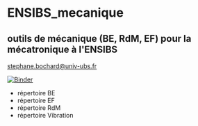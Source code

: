 # ENSIBS_mecanique
## outils de mécanique (BE, RdM, EF) pour la mécatronique à l'ENSIBS

stephane.bochard@univ-ubs.fr

[![Binder](https://mybinder.org/badge_logo.svg)](https://mybinder.org/v2/gh/sBochard/ENSIBS_mecanique/master)

* répertoire BE
* répertoire EF
* répertoire RdM
* répertoire Vibration
